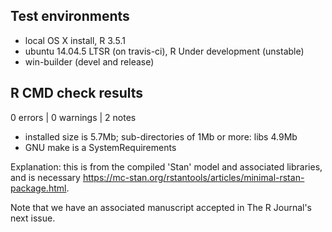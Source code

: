 ## Test environments

* local OS X install, R 3.5.1
* ubuntu 14.04.5 LTSR (on travis-ci), R Under development (unstable)
* win-builder (devel and release)

## R CMD check results

0 errors | 0 warnings | 2 notes

* installed size is  5.7Mb; sub-directories of 1Mb or more: libs 4.9Mb
* GNU make is a SystemRequirements

Explanation: this is from the compiled 'Stan' model and associated libraries, and is necessary https://mc-stan.org/rstantools/articles/minimal-rstan-package.html.

Note that we have an associated manuscript accepted in The R Journal's next issue.
